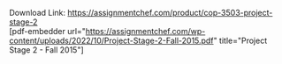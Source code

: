 Download Link: https://assignmentchef.com/product/cop-3503-project-stage-2
<br>
[pdf-embedder url="https://assignmentchef.com/wp-content/uploads/2022/10/Project-Stage-2-Fall-2015.pdf" title="Project Stage 2 - Fall 2015"]
